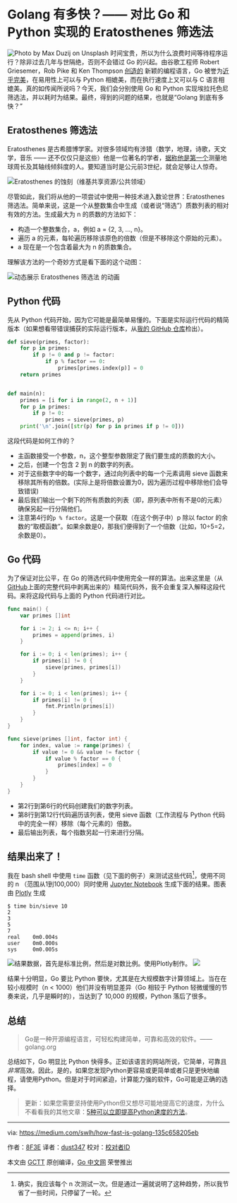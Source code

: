 # Golang 有多快？—— 对比 Go 和 Python 实现的 Eratosthenes 筛选法
![Photo by Max Duzij on Unsplash](https://github.com/studygolang/gctt-images2/blob/master/20200523-How-Fast-Is-Golang/Photo.jpeg?raw=true)
时间宝贵，所以为什么浪费时间等待程序运行？除非过去几年与世隔绝，否则不会错过 Go 的兴起。由谷歌工程师 Robert Griesemer，Rob Pike 和 Ken Thompson [创造的](https://golang.org/doc/faq#Origins) 新颖的编程语言，Go 被誉为[近乎完美](https://towardsdatascience.com/why-we-deploy-machine-learning-models-with-go-not-python-a4e35ec16deb)，在易用性上可以与 Python 相媲美，而在执行速度上又可以与 C 语言相媲美。真的如传闻所说吗？今天，我们会分别使用 Go 和 Python 实现埃拉托色尼筛选法，并以耗时为结果。最终，得到的问题的结果，也就是“Golang 到底有多快？”

## Eratosthenes 筛选法
Eratosthenes 是古希腊博学家。对很多领域均有涉猎（数学，地理，诗歌，天文学，音乐 —— 还不仅仅只是这些）他是一位著名的学者，[据称他是第一个](https://en.wikipedia.org/wiki/Eratosthenes)测量地球周长及其轴线倾斜度的人。要知道当时是公元前3世纪，就会足够让人惊奇。

![Eratosthenes 的蚀刻（维基共享资源/公共领域）](https://github.com/studygolang/gctt-images2/blob/master/20200523-How-Fast-Is-Golang/An-etching-of-Eratosthenes.jpg?raw=true)

尽管如此，我们将从他的一项尝试中使用一种技术进入数论世界：Eratosthenes 筛选法。简单来说，这是一个从整数集合中生成（或者说“筛选”）质数列表的相对有效的方法。生成最大为 n 的质数的方法如下：

- 构造一个整数集合，a，例如 a = {2, 3, ..., n}。
- 遍历 a 的元素，每轮遍历移除该原色的倍数（但是不移除这个原始的元素）。
- a 现在是一个包含着最大为 n 的质数集合。

理解该方法的一个奇妙方式是看下面的这个动图：

![动态展示 Eratosthenes 筛选法 的动画](https://github.com/studygolang/gctt-images2/blob/master/20200523-How-Fast-Is-Golang/An-animation-showing-the-Sieve-of-Eratosthenes-in-action.gif?raw=true)

## Python 代码
先从 Python 代码开始，因为它可能是最简单易懂的。下面是实际运行代码的精简版本（如果想看带错误捕获的实际运行版本，从[我的 GitHub 仓库](https://github.com/8F3E/sieve-of-eratosthenes)检出）。

```python
def sieve(primes, factor):
    for p in primes:
        if p != 0 and p != factor:
            if p % factor == 0:
                primes[primes.index(p)] = 0
    return primes


def main(n):
    primes = [i for i in range(2, n + 1)]
    for p in primes:
        if p != 0:
            primes = sieve(primes, p)
    print('\n'.join([str(p) for p in primes if p != 0]))
```

这段代码是如何工作的？

- 主函数接受一个参数，n，这个整型参数限定了我们要生成的质数的大小。
- 之后，创建一个包含 2 到 n 的数字的列表。
- 对于这些数字中的每一个数字，通过向列表中的每一个元素调用 sieve 函数来移除其所有的倍数。(实际上是将倍数设置为0，因为遍历过程中移除他们会导致错误)
- 最后我们输出一个剩下的所有质数的列表（即，原列表中所有不是0的元素）确保另起一行分隔他们。
- 注意第4行的`p % factor`。这是一个获取（在这个例子中）p 除以 factor 的余数的“取模函数”。如果余数是0，那我们便得到了一个倍数（比如，10÷5=2，余数是0）。

## Go 代码
为了保证对比公平，在 Go 的筛选代码中使用完全一样的算法。出来这里是（从 [GitHub](https://github.com/8F3E/sieve-of-eratosthenes)上面的完整代码中剥离出来的）精简代码外，我不会重复深入解释这段代码。来将这段代码与上面的 Python 代码进行对比。
```go
func main() {
	var primes []int

	for i := 2; i <= n; i++ {
		primes = append(primes, i)
	}

	for i := 0; i < len(primes); i++ {
		if primes[i] != 0 {
			sieve(primes, primes[i])
		}
	}

	for i := 0; i < len(primes); i++ {
		if primes[i] != 0 {
			fmt.Println(primes[i])
		}
	}
}

func sieve(primes []int, factor int) {
	for index, value := range(primes) {
		if value != 0 && value != factor {
			if value % factor == 0 {
				primes[index] = 0
			}
		}
	}
}
```

- 第2行到第6行的代码创建我们的数字列表。
- 第8行到第12行代码遍历该列表，使用 sieve 函数（工作流程与 Python 代码中的完全一样）移除（每个元素的）倍数。
- 最后输出列表，每个指数另起一行来进行分隔。

## 结果出来了！
我在 bash shell 中使用 `time` 函数（见下面的例子）来测试这些代码[^1]，使用不同的 n （范围从1到100,000）同时使用 [Jupyter Notebook](https://nbviewer.jupyter.org/github/8F3E/sieve-of-eratosthenes/blob/61876c17a697d1c8439e39ab790de15adc678804/testing/Testing.ipynb) 生成下面的结果。图表由 [Plotly](https://medium.com/swlh/forget-matplotlib-you-should-be-using-plotly-ada76b650ff4) 生成

```
$ time bin/sieve 10
2
3
5
7
real    0m0.004s
user    0m0.000s
sys     0m0.005s
```

![结果数据，首先是标准比例，然后是对数比例。使用Plotly制作。](https://github.com/studygolang/gctt-images2/blob/master/20200523-How-Fast-Is-Golang/The-resulting-data-1.png?raw=true)
![](https://github.com/studygolang/gctt-images2/blob/master/20200523-How-Fast-Is-Golang/The-resulting-data-2.png?raw=true)

结果十分明显，Go 要比 Python 要快，尤其是在大规模数字计算领域上。当在在较小规模时（n < 1000）他们并没有明显差异（Go 相较于 Python 轻微缓慢的节奏来说，几乎是瞬时的），当达到了 10,000 的规模，Python 落后了很多。

## 总结
> Go是一种开源编程语言，可轻松构建简单，可靠和高效的软件。—— golang.org

总结如下，Go 明显比 Python 快得多。正如该语言的网站所说，它简单，可靠且*非常*高效。因此，是的，如果您发现Python更容易或更简单或者只是更快地编程，请使用Python。但是对于时间紧迫，计算能力强的软件，Go可能是正确的选择。

> 更新：如果您需要坚持使用Python但又想尽可能地提高它的速度，为什么不看看我的其他文章：[5种可以立即提高Python速度的方法](https://medium.com/@8F3E/how-you-can-improve-pythons-speed-right-now-6a0ec2234618)。

[^1]: 确实，我应该每个 n 次测试一次。但是通过一遍就说明了这种趋势，所以我节省了一些时间，只停留了一轮。

---
via: https://medium.com/swlh/how-fast-is-golang-135c658205eb

作者：[8F3E](https://medium.com/@8F3E)
译者：[dust347](https://github.com/dust347)
校对：[校对者ID](https://github.com/校对者ID)

本文由 [GCTT](https://github.com/studygolang/GCTT) 原创编译，[Go 中文网](https://studygolang.com/) 荣誉推出
